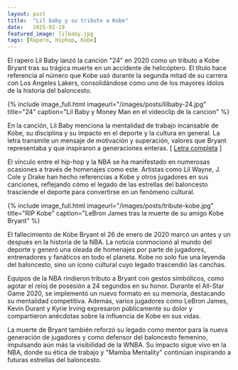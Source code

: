 ```yaml
---
layout: post
title:  "Lil baby y su tributo a Kobe"
date:   2025-02-19
featured_image: lilbaby.jpg
tags: [Rapero, Hiphop, Kobe]
---
```


El rapero Lil Baby lanzó la canción "24" en 2020 como un tributo a Kobe Bryant tras su trágica muerte en un accidente de helicóptero. El título hace referencia al número que Kobe usó durante la segunda mitad de su carrera con Los Angeles Lakers, consolidándose como uno de los mayores ídolos de la historia del baloncesto.

<!--more-->

{% include image_full.html imageurl="/images/posts/lilbaby-24.jpg" title="24" caption="Lil Baby y Money Man en el videoclip de la cancion" %}

En la canción, Lil Baby menciona la mentalidad de trabajo incansable de Kobe, su disciplina y su impacto en el deporte y la cultura en general. La letra transmite un mensaje de motivación y superación, valores que Bryant representaba y que inspiraron a generaciones enteras.
[ [Letra completa](https://genius.com/Money-man-24-remix-lyrics) ]

El vínculo entre el hip-hop y la NBA se ha manifestado en numerosas ocasiones a través de homenajes como este. Artistas como Lil Wayne, J. Cole y Drake han hecho referencias a Kobe y otros jugadores en sus canciones, reflejando cómo el legado de las estrellas del baloncesto trasciende el deporte para convertirse en un fenómeno cultural. 

{% include image_full.html imageurl="/images/posts/tribute-kobe.jpg" title="RIP Kobe" caption="LeBron James tras la muerte de su amigo Kobe Bryant" %}

El fallecimiento de Kobe Bryant el 26 de enero de 2020 marcó un antes y un después en la historia de la NBA. La noticia conmocionó al mundo del deporte y generó una oleada de homenajes por parte de jugadores, entrenadores y fanáticos en todo el planeta. Kobe no solo fue una leyenda del baloncesto, sino un ícono cultural cuyo legado trascendió las canchas.

Equipos de la NBA rindieron tributo a Bryant con gestos simbólicos, como agotar el reloj de posesión a 24 segundos en su honor. Durante el All-Star Game 2020, se implementó un nuevo formato en su memoria, destacando su mentalidad competitiva. Además, varios jugadores como LeBron James, Kevin Durant y Kyrie Irving expresaron públicamente su dolor y compartieron anécdotas sobre la influencia de Kobe en sus vidas.

La muerte de Bryant también reforzó su legado como mentor para la nueva generación de jugadores y como defensor del baloncesto femenino, impulsando aún más la visibilidad de la WNBA. Su impacto sigue vivo en la NBA, donde su ética de trabajo y "Mamba Mentality" continúan inspirando a futuras estrellas del baloncesto.
